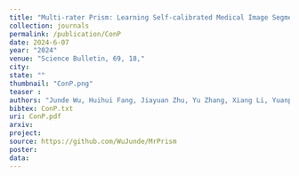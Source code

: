 ```yaml
---
title: "Multi-rater Prism: Learning Self-calibrated Medical Image Segmentation from Multiple Raters"
collection: journals
permalink: /publication/ConP
date: 2024-6-07
year: "2024"
venue: "Science Bulletin, 69, 18,"
city: 
state: ""
thumbnail: "ConP.png"
teaser : 
authors: "Junde Wu, Huihui Fang, Jiayuan Zhu, Yu Zhang, Xiang Li, Yuanpei Liu, Huiying Liu, Yueming Jin, Weimin Huang, Qi Liu, Cen Chen, Yanfei Liu, Lixin Duan, Yanwu Xu, Li Xiao, Weihua Yang, Yue Liu"
bibtex: ConP.txt
uri: ConP.pdf
arxiv: 
project: 
source: https://github.com/WuJunde/MrPrism
poster: 
data:
---
```

